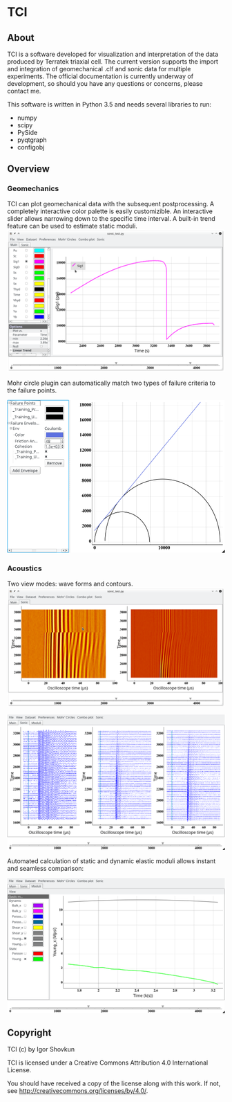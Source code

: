 # TCI

## About

TCI is a software developed for visualization and interpretation of the
data produced by Terratek triaxial cell. The current version supports the
import and integration of geomechanical .clf and sonic data for multiple
experiments. The official documentation is currently underway of development,
so should you have any questions or concerns, please contact me.

This software is written in Python 3.5 and needs several libraries to run:
- numpy
- scipy
- PySide
- pyqtgraph
- configobj

## Overview
### Geomechanics
TCI can plot geomechanical data with the subsequent postprocessing.
A completely interactive color palette is easily customizible.
An interactive slider allows narrowing down to the specific time interval.
A built-in trend feature can be used to estimate static moduli.
![Alt text](screenshots/geomechanic.png)

Mohr circle plugin can automatically match
two types of failure criteria to the failure points.

![Image for Mohr circle plugin](screenshots/mohr_circles.png)

### Acoustics
Two view modes: wave forms and contours.
![Alt text](screenshots/sonic-contours.png)

![Alt text](screenshots/sonic-waveforms.png)

Automated calculation of static and dynamic elastic moduli
allows instant and seamless comparison:

![Alt text](screenshots/static_vs_dynamic.png)

## Copyright

TCI (c) by Igor Shovkun

TCI is licensed under a
Creative Commons Attribution 4.0 International License.

You should have received a copy of the license along with this
work. If not, see <http://creativecommons.org/licenses/by/4.0/>.
